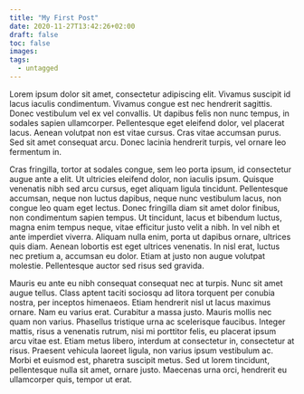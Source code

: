 ```yaml
---
title: "My First Post"
date: 2020-11-27T13:42:26+02:00
draft: false
toc: false
images:
tags:
  - untagged
---
```


Lorem ipsum dolor sit amet, consectetur adipiscing elit. Vivamus suscipit id lacus iaculis condimentum. Vivamus congue est nec hendrerit sagittis. Donec vestibulum vel ex vel convallis. Ut dapibus felis non nunc tempus, in sodales sapien ullamcorper. Pellentesque eget eleifend dolor, vel placerat lacus. Aenean volutpat non est vitae cursus. Cras vitae accumsan purus. Sed sit amet consequat arcu. Donec lacinia hendrerit turpis, vel ornare leo fermentum in.

Cras fringilla, tortor at sodales congue, sem leo porta ipsum, id consectetur augue ante a elit. Ut ultricies eleifend dolor, non iaculis ipsum. Quisque venenatis nibh sed arcu cursus, eget aliquam ligula tincidunt. Pellentesque accumsan, neque non luctus dapibus, neque nunc vestibulum lacus, non congue leo quam eget lectus. Donec fringilla diam sit amet dolor finibus, non condimentum sapien tempus. Ut tincidunt, lacus et bibendum luctus, magna enim tempus neque, vitae efficitur justo velit a nibh. In vel nibh et ante imperdiet viverra. Aliquam nulla enim, porta ut dapibus ornare, ultrices quis diam. Aenean lobortis est eget ultrices venenatis. In nisl erat, luctus nec pretium a, accumsan eu dolor. Etiam at justo non augue volutpat molestie. Pellentesque auctor sed risus sed gravida.

Mauris eu ante eu nibh consequat consequat nec at turpis. Nunc sit amet augue tellus. Class aptent taciti sociosqu ad litora torquent per conubia nostra, per inceptos himenaeos. Etiam hendrerit nisl ut lacus maximus ornare. Nam eu varius erat. Curabitur a massa justo. Mauris mollis nec quam non varius. Phasellus tristique urna ac scelerisque faucibus. Integer mattis, risus a venenatis rutrum, nisi mi porttitor felis, eu placerat ipsum arcu vitae est. Etiam metus libero, interdum at consectetur in, consectetur at risus. Praesent vehicula laoreet ligula, non varius ipsum vestibulum ac. Morbi et euismod est, pharetra suscipit metus. Sed ut lorem tincidunt, pellentesque nulla sit amet, ornare justo. Maecenas urna orci, hendrerit eu ullamcorper quis, tempor ut erat.
